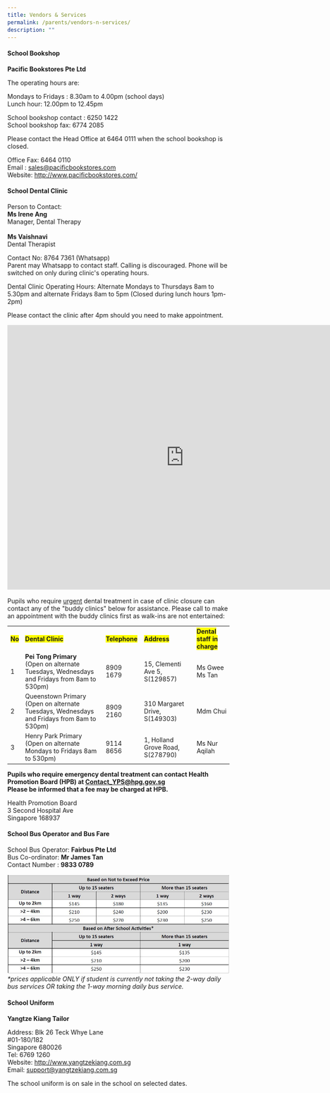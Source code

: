 ```yaml
---
title: Vendors & Services
permalink: /parents/vendors-n-services/
description: ""
---
```

<h4><strong>School Bookshop</strong></h4>
<p><strong>Pacific Bookstores Pte Ltd</strong></p>
<p>The operating hours are:</p>
<p>Mondays to Fridays : 8.30am to 4.00pm (school days)<br>Lunch hour: 12.00pm to 12.45pm</p>
<p>School bookshop contact : 6250 1422<br>School bookshop fax: 6774 2085</p>
<p>Please contact the Head Office at 6464 0111 when the school bookshop is closed.</p>
<p>Office Fax: 6464 0110<br>Email :&nbsp;<a href="mailto:sales@pacificbookstores.com" target="">sales@pacificbookstores.com</a><br>Website:&nbsp;<a href="http://www.pacificbookstores.com/" target="_blank" rel="noopener">http://www.pacificbookstores.com/</a></p>
<h4><strong>School Dental Clinic</strong></h4>
<p>Person to Contact:&nbsp;<br><strong>Ms Irene Ang</strong><br>Manager, Dental Therapy<br><br><strong>Ms Vaishnavi</strong><br>Dental Therapist</p>
<p>Contact No:&nbsp;8764 7361 (Whatsapp)<br>Parent may Whatsapp to contact staff. Calling is discouraged.&nbsp;Phone will be switched on only during clinic's operating hours.</p>
<p>Dental Clinic Operating Hours:&nbsp;Alternate Mondays to Thursdays 8am to 5.30pm and alternate Fridays 8am to 5pm (Closed during lunch hours 1pm-2pm)&nbsp;</p>
<p>Please contact the clinic after 4pm should you need to make appointment.</p>
<p><iframe src="https://calendar.google.com/calendar/embed?src=c_73734lpk10n98pit407sisl2ac%40group.calendar.google.com&amp;ctz=Asia%2FSingapore" width="800" height="600" frameborder="0" scrolling="no"></iframe></p>
<p>Pupils who require&nbsp;<u>urgent</u>&nbsp;dental treatment in case of clinic closure can contact any of the "buddy clinics" below for assistance. Please call to make an appointment with the buddy clinics first as walk-ins are not entertained:</p>
<table>
<tbody>
<tr>
<th style="text-align: left;"><span style="background-color: #ffff00;">No</span></th>
<th style="text-align: left;"><span style="background-color: #ffff00;">Dental Clinic</span></th>
<th style="text-align: left;"><span style="background-color: #ffff00;">Telephone</span></th>
<th style="text-align: left;"><span style="background-color: #ffff00;">Address</span></th>
<th style="text-align: left;"><span style="background-color: #ffff00;">Dental staff in charge</span></th>
</tr>
<tr>
<td>1</td>
<td><strong>Pei Tong Primary</strong><br>(Open on alternate Tuesdays, Wednesdays and Fridays from 8am to 530pm)</td>
<td>8909 1679</td>
<td>15, Clementi Ave 5, S(129857)</td>
<td>Ms Gwee<br>Ms Tan</td>
</tr>
<tr>
<td>2</td>
<td>Queenstown Primary<br>(Open on alternate Tuesdays, Wednesdays and Fridays from 8am to 530pm)</td>
<td>8909 2160</td>
<td>310 Margaret Drive, S(149303)</td>
<td>Mdm Chui</td>
</tr>
<tr>
<td>3</td>
<td>Henry Park Primary<br>(Open on alternate Mondays to Fridays 8am to 530pm)</td>
<td>9114 8656</td>
<td>1, Holland Grove Road, S(278790)</td>
<td>Ms Nur Aqilah</td>
</tr>
</tbody>
</table>
<p><strong>Pupils who require emergency dental treatment can contact Health Promotion Board (HPB) at <a href="mailto:Contact_YPS@hpg.gov.sg">Contact_YPS@hpg.gov.sg</a><br></strong><strong>Please be informed that a fee may be charged at HPB.</strong></p>
<p>Health Promotion Board<br>3 Second Hospital Ave<br>Singapore 168937</p>
<h4><strong>School Bus Operator and Bus Fare</strong></h4>
<p>School Bus Operator: <b>Fairbus Pte Ltd</b>
<br>Bus Co-ordinator: <b>Mr James Tan</b><br>
Contact Number : <b>9833 0789</b></p>

![](/images/2023/schbusservices2023.JPG)
<i>*prices applicable ONLY if student is currently not taking the 2-way daily bus services OR taking the 1-way morning daily bus service.</i>
<h4><strong>School Uniform</strong></h4>
<p><strong>Yangtze Kiang Tailor</strong></p>
<p>Address: Blk 26 Teck Whye Lane&nbsp;<br>#01-180/182&nbsp;<br>Singapore 680026<br>Tel: 6769 1260<br>Website:&nbsp;<a href="http://www.yangtzekiang.com.sg/" target="_blank" rel="noopener">http://www.yangtzekiang.com.sg</a><br>Email:&nbsp;<a href="mailto:support@yangtzekiang.com.sg" target="">support@yangtzekiang.com.sg</a></p>
<p>The school uniform is on sale in the school on selected dates.</p>